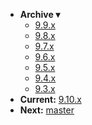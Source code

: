 <!-- _navbar.md -->

* **Archive ▾**
  * [9.9.x](/_archive/9.9.x/)
  * [9.8.x](/_archive/9.8.x/)
  * [9.7.x](/_archive/9.7.x/)
  * [9.6.x](/_archive/9.6.x/)
  * [9.5.x](/_archive/9.5.x/)
  * [9.4.x](/_archive/9.4.x/)
  * [9.3.x](/_archive/9.3.x/)
* **Current:** [9.10.x](/)
* **Next:** [master](/_master/)